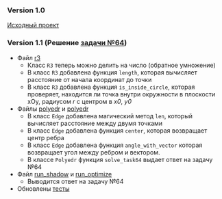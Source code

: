 ### Version 1.0

[Исходный проект](https://github.com/eroganov/polyhedron.git)

### Version 1.1 (Решение [задачи №64](https://edu-support.mephi.ru/materials/293/html/labs/10/problems.md))

- Файл [r3](common/r3.py)
  - Класс `R3` теперь можно делить на число (обратное умножение)
  - В класс `R3` добавлена функция `length`, которая вычисляет расстояние от начала координат до точки
  - В класс `R3` добавлена функция `is_inside_circle`, которая проверяет, находится ли точка внутри окружности 
  в плоскости xOy, радиусом *r* с центром в *x0*, *y0*
- Файлы [polyedr](shadow/polyedr.py) и [polyedr](optimize_7/polyedr.py)
  - В класс `Edge` добавлена магический метод `len`, который вычисляет расстояние между двумя точками
  - В класс `Edge` добавлена функция `center`, которая возвращает центр ребра
  - В класс `Edge` добавлена функция `angle_with_vector` которая возвращает угол между ребром и вектором.
  - В классе `Polyedr` функция `solve_task64` выдает ответ на задачу №64
- Файл [run_shadow](run_shadow.py) и [run_optimize](run_optimize.py)
  - Выводится ответ на задачу №64
- Обновлены [тесты](tests)